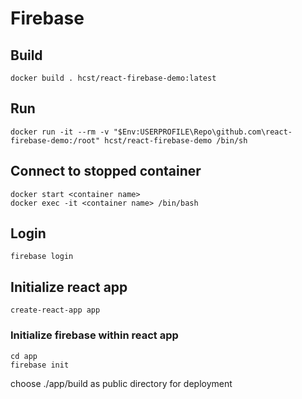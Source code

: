 # Firebase

## Build

```
docker build . hcst/react-firebase-demo:latest
```

## Run

```
docker run -it --rm -v "$Env:USERPROFILE\Repo\github.com\react-firebase-demo:/root" hcst/react-firebase-demo /bin/sh
```

## Connect to stopped container

```
docker start <container name>
docker exec -it <container name> /bin/bash
```

## Login

```
firebase login
```

## Initialize react app

```
create-react-app app
```

### Initialize firebase within react app

```
cd app
firebase init
```

choose ./app/build as public directory for deployment